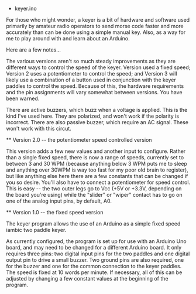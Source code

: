 * keyer.ino

For those who might wonder, a keyer is a bit of hardware and software
used primarily by amateur radio operators to send morse code faster
and more accurately than can be done using a simple manual key.  Also,
as a way for me to play around with and learn about an Arduino.

Here are a few notes...

The various versions aren't so much steady improvements as they are
different ways to control the speed of the keyer.  Version used a
fixed speed; Version 2 uses a potentiometer to control the speed; and
Version 3 will likely use a combination of a button used in
conjunction with the keyer paddles to control the speed.  Because of
this, the hardware requirements and the pin assignments will vary
somewhat between versions.  You have been warned.

There are active buzzers, which buzz when a voltage is applied.  This
is the kind I've used here.  They are polarized, and won't work if the
polarity is incorrect.  There are also passive buzzer, which require
an AC signal.  These won't work with this circut.

** Version 2.0 -- the potentiometer speed controlled version

This version adds a few new values and another input to configure.
Rather than a single fixed speed, there is now a range of speeds,
currently set to between 3 and 30 WPM (because anything below 3 WPM
puts me to sleep and anything over 30WPM is way too fast for my poor
old brain to register), but like anything else here there are a few
constants that can be changed if you so desire.  You'll also have to
connect a potentiometer for speed control.  This is easy -- the two
outer legs go to Vcc (+5V or +3.3V, depending on the board you're
using) while the "slider" or "wiper" contact has to go on one of the
analog input pins, by default, A0.

** Version 1.0 -- the fixed speed version

The keyer program allows the use of an Arduino as a simple fixed speed
iambic two paddle keyer.

As currently configured, the program is set up for use with an Arduino
Uno board, and may need to be changed for a different Arduino board.
It only requires three pins: two digital input pins for the two
paddles and one digital output pin to drive a small buzzer.  Two
ground pins are also required, one for the buzzer and one for the
common connection to the keyer paddles.  The speed is fixed at 10
words per minute.  If necessary, all of this can be adjusted by
changing a few constant values at the beginning of the program.


